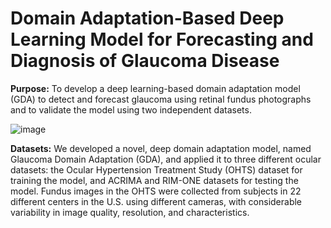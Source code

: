 
# Domain Adaptation-Based Deep Learning Model for Forecasting and Diagnosis of Glaucoma Disease

**Purpose:** To develop a deep learning-based domain adaptation model (GDA) to detect and forecast glaucoma using retinal fundus photographs and to validate the model using two independent datasets.

![image](https://user-images.githubusercontent.com/35179314/236575402-6fb04614-1a90-4ef3-835c-4de2d2c39db9.png)


**Datasets:**
We developed a novel, deep domain adaptation model, named Glaucoma Domain Adaptation (GDA), and applied it to three different ocular datasets: the Ocular Hypertension Treatment Study (OHTS) dataset for training the model, and ACRIMA and RIM-ONE datasets for testing the model. Fundus images in the OHTS were collected from subjects in 22 different centers in the U.S. using different cameras, with considerable variability in image quality, resolution, and characteristics. 
